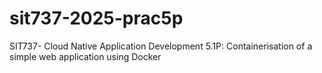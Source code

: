 # sit737-2025-prac5p
SIT737- Cloud Native Application Development 5.1P: Containerisation of a simple web application using Docker
